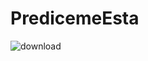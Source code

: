 # PredicemeEsta

![download](https://user-images.githubusercontent.com/101659210/232476624-b9a5ad2b-b53f-4a91-8291-090b21582ac5.jpg)
